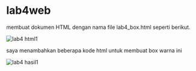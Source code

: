 # lab4web
 membuat dokumen HTML dengan nama file lab4_box.html seperti berikut.
 
![lab4 html1](https://user-images.githubusercontent.com/57024231/115868560-d7daeb00-a466-11eb-8f02-03d4085788b8.png)

saya menambahkan beberapa kode html untuk membuat box warna ini



![lab4 hasil1](https://user-images.githubusercontent.com/57024231/115881901-6e62d880-a476-11eb-97ff-7ac2a83a9b66.png)
